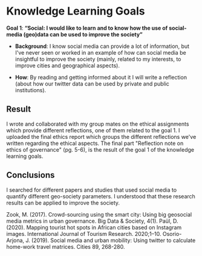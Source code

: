 # Knowledge Learning Goals

**Goal 1**: **“Social: I would like to learn and to know how the use of social-media (geo)data can be used to improve the society”**
  
* **Background**: I know social media can provide a lot of information, but I've never seen or worked in an example of how can social media be insightful to improve the society (mainly, related to my interests, to improve cities and geographical aspects).
  
* **How**: By reading and getting informed about it I will write a reflection (about how our twitter data can be used by private and public institutions).
 
## Result 
I wrote and collaborated with my group mates on the ethical assignments which provide different reflections, one of them related to the goal 1. 
I uploaded the final ethics report which groups the different reflections we've written regarding the ethical aspects. The final part "Reflection note on ethics of governance" (pg. 5-6), is the result of the goal 1 of the knowledge learning goals.

## Conclusions
I searched for different papers and studies that used social media to quantify different geo-society parameters. I understood that these research results can be applied to improve the society.

Zook, M. (2017). Crowd-sourcing using the smart city: Using big geosocial media metrics in urban governance. Big Data & Society, 4(1).
Paül, D. (2020). Mapping tourist hot spots in African cities based on Instagram images. International Journal of Tourism Research. 2020;1–10.
Osorio-Arjona, J. (2019). Social media and urban mobility: Using twitter to calculate home-work travel matrices. Cities 89, 268-280.
